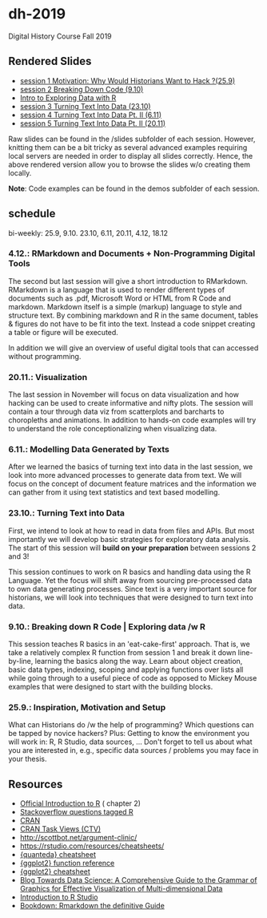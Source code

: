 # dh-2019
Digital History Course Fall 2019

## Rendered Slides

- [session 1 Motivation: Why Would Historians Want to Hack ?(25.9)](https://dh2019-session1.netlify.com)
- [session 2 Breaking Down Code (9.10)](https://dh2019-session2.netlify.com)
- [Intro to Exploring Data with R](https://dh2019-data-in-r.netlify.com)
- [session 3 Turning Text Into Data (23.10)](https://dh2019-session3.netlify.com)
- [session 4 Turning Text Into Data Pt. II (6.11)](https://dh2019-session4.netlify.com)
- [session 5 Turning Text Into Data Pt. II (20.11)](https://dh2019-session5.netlify.com)

Raw slides can be found in the /slides subfolder of each session. However, knitting them can be a bit tricky as several advanced examples requiring local servers are needed in order to display all slides correctly. Hence, the above rendered version allow you to browse the slides w/o creating them locally. 

**Note**: Code examples can be found in the demos subfolder of each session. 


## schedule

bi-weekly: 25.9, 9.10. 23.10, 6.11, 20.11, 4.12, 18.12

### 4.12.: RMarkdown and Documents + Non-Programming Digital Tools

The second but last session will give a short introduction to RMarkdown.
RMarkdown is a language that is used to render different types of documents such as .pdf, Microsoft Word or HTML from R Code and markdown. Markdown itself is a simple (markup) language to style and structure text. By combining markdown and R in the same document, tables & figures do not have to be fit into the text. Instead a code snippet creating a table or figure will be executed. 

In addition we will give an overview of useful digital tools that can accessed without programming. 



### 20.11.: Visualization

The last session in November will focus on data visualization and how hacking can be used to create informative and nifty plots. The session will contain a tour through data viz from scatterplots and barcharts to choropleths and animations. In addition to hands-on code examples will try to understand the role conceptionalizing when visualizing data.



### 6.11.: Modelling Data Generated by Texts

After we learned the basics of turning text into data in the last session, we look into more advanced processes to generate data from text.
We will focus on the concept of document feature matrices and the information we can gather from it using text statistics and text based modelling.

### 23.10.: Turning Text into Data

First, we intend to look at how to read in data from files and APIs. But most importantly we will develop basic strategies for exploratory data analysis. The start of this session will **build on your preparation** between sessions 2 and 3!

This session continues to work on R basics and handling data using the R Language. Yet the focus will shift away from 
sourcing pre-processed data to own data generating processes. Since text is a very important source for historians, we 
will look into techniques that were designed to turn text into data. 


### 9.10.: Breaking down R Code | Exploring data /w R

This session teaches R basics in an 'eat-cake-first' approach. That is, we take a relatively complex R function from session 1 and break it down line-by-line, learning the basics along the way. Learn about object creation, basic data types, indexing, scoping and applying functions over lists all while going through to a useful piece of code as opposed to Mickey Mouse examples that were designed to start with the building blocks.



### 25.9.: Inspiration, Motivation and Setup

What can Historians do /w the help of programming? Which questions can be tapped by novice hackers? 
Plus: Getting to know the environment you will work in: R, R Studio, data sources, ... 
Don't forget to tell us about what you are interested in, e.g., specific data sources / problems you may face in your thesis. 



## Resources 

- [Official Introduction to R](https://cran.r-project.org/doc/manuals/R-intro.pdf) ( chapter 2)
- [Stackoverflow questions tagged R](http://stackoverflow.com/questions/tagged/r)
- [CRAN](https://cran.r-project.org)
- [CRAN Task Views (CTV)](https://cran.r-project.org/web/views/)
- http://scottbot.net/argument-clinic/
- https://rstudio.com/resources/cheatsheets/
- [{quanteda} cheatsheet](https://muellerstefan.net/files/quanteda-cheatsheet.pdf)
- [{ggplot2} function reference](https://ggplot2.tidyverse.org/reference/)
- [{ggplot2} cheatsheet](https://github.com/rstudio/cheatsheets/blob/master/data-visualization-2.1.pdf)
- [Blog Towards Data Science: A Comprehensive Guide to the Grammar of Graphics for Effective Visualization of Multi-dimensional Data](https://towardsdatascience.com/a-comprehensive-guide-to-the-grammar-of-graphics-for-effective-visualization-of-multi-dimensional-1f92b4ed4149)
- [Introduction to R Studio](https://rmarkdown.rstudio.com/articles_intro.html)
- [Bookdown: Rmarkdown the definitive Guide](https://bookdown.org/yihui/rmarkdown/)



